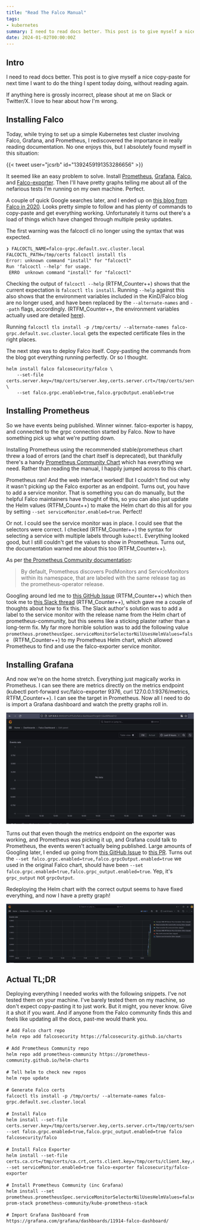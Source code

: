 ```yaml
---
title: "Read The Falco Manual"
tags:
- kubernetes
summary: I need to read docs better. This post is to give myself a nice copy-paste for next time I want to do the thing I spent today doing, without reading again. 
date: 2024-01-02T00:00:00Z
---
```


## Intro

I need to read docs better. This post is to give myself a nice copy-paste for next time I want to do the thing I spent today doing, without reading again. 

If anything here is grossly incorrect, please shout at me on Slack or Twitter/X. I love to hear about how I'm wrong. 

## Installing Falco

Today, while trying to set up a simple Kubernetes test cluster involving Falco, Grafana, and Prometheus, I rediscovered the importance in really reading documentation. No one enjoys this, but I absolutely found myself in this situation:

{{< tweet user="jcsrb" id="1392459191353286656" >}}

It seemed like an easy problem to solve. Install [Prometheus](https://prometheus.io/), [Grafana](https://grafana.com/), [Falco](https://github.com/falcosecurity/falco), and [Falco-exporter](https://github.com/falcosecurity/falco-exporter). Then I'll have pretty graphs telling me about all of the nefarious tests I'm running on my own machine. Perfect. 

A couple of quick Google searches later, and I ended up on [this blog from Falco in 2020](https://falco.org/blog/falco-kind-prometheus-grafana/). Looks pretty simple to follow and has plenty of commands to copy-paste and get everything working. Unfortunately it turns out there's a load of things which have changed through multiple pesky updates. 

The first warning was the falcoctl cli no longer using the syntax that was expected.

```
❯ FALCOCTL_NAME=falco-grpc.default.svc.cluster.local FALCOCTL_PATH=/tmp/certs falcoctl install tls
Error: unknown command "install" for "falcoctl"
Run 'falcoctl --help' for usage.
 ERRO  unknown command "install" for "falcoctl"
```

Checking the output of `falcoctl --help` (RTFM_Counter++) shows that the current expectation is `falcoctl tls install`. Running `--help` against this also shows that the environment variables included in the KinD/Falco blog are no longer used, and have been replaced by the `--alternate-names` and `--path` flags, accordingly. (RTFM_Counter++, the environment variables actually used are detailed [here](https://github.com/falcosecurity/falcoctl/blob/main/README.md)).

Running `falcoctl tls install -p /tmp/certs/ --alternate-names falco-grpc.default.svc.cluster.local` gets the expected certificate files in the right places. 

The next step was to deploy Falco itself. Copy-pasting the commands from the blog got everything running perfectly. Or so I thought. 

```
helm install falco falcosecurity/falco \
    --set-file certs.server.key=/tmp/certs/server.key,certs.server.crt=/tmp/certs/server.crt,certs.ca.crt=/tmp/certs/ca.crt \
    --set falco.grpc.enabled=true,falco.grpcOutput.enabled=true
```

## Installing Prometheus

So we have events being published. Winner winner. falco-exporter is happy, and connected to the grpc connection started by Falco. Now to have something pick up what we're putting down. 

Installing Prometheus using the recommended stable/prometheus chart threw a load of errors (and the chart itself is deprecated), but thankfully there's a handy [Prometheus Community Chart](https://github.com/prometheus-community/helm-charts/tree/main/charts/kube-prometheus-stack) which has everything we need.  Rather than reading the manual, I happily jumped across to this chart. 

Prometheus ran! And the web interface worked! But I couldn't find out why it wasn't picking up the Falco exporter as an endpoint. Turns out, you have to add a service monitor. That is something you can do manually, but the helpful Falco maintainers have thought of this, so you can also just update the Helm values (RTFM_Count++) to make the Helm chart do this all for you by setting `--set serviceMonitor.enabled=true`. Perfect!

Or not. I could see the service monitor was in place. I could see that the selectors were correct. I checked (RTFM_Counter++) the syntax for selecting a service with multiple labels through `kubectl`. Everything looked good, but I still couldn't get the values to show in Prometheus. Turns out, the documentation warned me about this too (RTFM_Counter++). 

As per [the Prometheus Community documentation](https://github.com/prometheus-community/helm-charts/tree/main/charts/kube-prometheus-stack):

> By default, Prometheus discovers PodMonitors and ServiceMonitors within its namespace, that are labeled with the same release tag as the prometheus-operator release.

Googling around led me to [this GitHub Issue](https://github.com/falcosecurity/falco-exporter/issues/63) (RTFM_Counter++) which then took me to [this Slack thread](https://kubernetes.slack.com/archives/CMWH3EH32/p1619753500281500?thread_ts=1619144955.110600&cid=CMWH3EH32) (RTFM_Counter++), which gave me a couple of thoughts about how to fix this. The Slack author's solution was to add a label to the service monitor with the release name from the Helm chart of prometheus-community, but this seems like a sticking plaster rather than a long-term fix. My far more horrible solution was to add the following value `prometheus.prometheusSpec.serviceMonitorSelectorNilUsesHelmValues=false
` (RTFM_Counter++) to my Prometheus Helm chart, which allowed Prometheus to find and use the falco-exporter service monitor. 

## Installing Grafana

And now we're on the home stretch. Everything just magically works in Prometheus. I can see there are metrics directly on the metrics endpoint (kubectl port-forward svc/falco-exporter 9376, curl 127.0.0.1:9376/metrics, RTFM_Counter++). I can see the target in Prometheus. Now all I need to do is import a Grafana dashboard and watch the pretty graphs roll in.

![An empty graph where there should be output](img/graphs-no-data.png)

Turns out that even though the metrics endpoint on the exporter was working, and Prometheus was picking it up, and Grafana could talk to Prometheus, the events weren't actually being published. Large amounts of Googling later, I ended up going from [this GitHub Issue](https://github.com/falcosecurity/falco-exporter/issues/81) to [this PR](https://github.com/falcosecurity/charts/pull/436). Turns out the `--set falco.grpc.enabled=true,falco.grpcOutput.enabled=true` we used in the original Falco chart, should have been `--set falco.grpc.enabled=true,falco.grpc_output.enabled=true`. Yep, it's `grpc_output` not `grpcOutput`. 

Redeploying the Helm chart with the correct output seems to have fixed everything, and now I have a pretty graph! 

![Graph output working](img/graphs-data.png)

## Actual TL;DR

Deploying everything I needed works with the following snippets. I've not tested them on your machine. I've barely tested them on my machine, so don't expect copy-pasting it to just work. But it might, you never know. Give it a shot if you want. And if anyone from the Falco community finds this and feels like updating all the docs, past-me would thank you.

```
# Add Falco chart repo
helm repo add falcosecurity https://falcosecurity.github.io/charts

# Add Prometheus Community repo
helm repo add prometheus-community https://prometheus-community.github.io/helm-charts

# Tell helm to check new repos
helm repo update

# Generate Falco certs
falcoctl tls install -p /tmp/certs/ --alternate-names falco-grpc.default.svc.cluster.local

# Install Falco
helm install --set-file certs.server.key=/tmp/certs/server.key,certs.server.crt=/tmp/certs/server.crt,certs.ca.crt=/tmp/certs/ca.crt --set falco.grpc.enabled=true,falco.grpc_output.enabled=true falco falcosecurity/falco 

# Install Falco Exporter
helm install --set-file certs.ca.crt=/tmp/certs/ca.crt,certs.client.key=/tmp/certs/client.key,certs.client.crt=/tmp/certs/client.crt --set serviceMonitor.enabled=true falco-exporter falcosecurity/falco-exporter

# Install Prometheus Community (inc Grafana)
helm install --set prometheus.prometheusSpec.serviceMonitorSelectorNilUsesHelmValues=false prom-stack prometheus-community/kube-prometheus-stack

# Import Grafana Dashboard from https://grafana.com/grafana/dashboards/11914-falco-dashboard/
```
